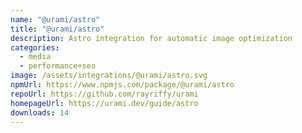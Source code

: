 ```yaml
---
name: "@urami/astro"
title: "@urami/astro"
description: Astro integration for automatic image optimization
categories:
  - media
  - performance+seo
image: /assets/integrations/@urami/astro.svg
npmUrl: https://www.npmjs.com/package/@urami/astro
repoUrl: https://github.com/rayriffy/urami
homepageUrl: https://urami.dev/guide/astro
downloads: 14
---
```

